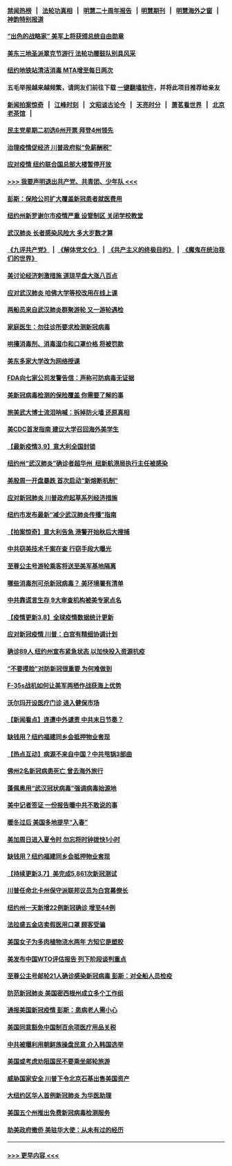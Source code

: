 #### [禁闻热榜](热点新闻.md?=0)  &nbsp;&nbsp;|&nbsp;&nbsp; [法轮功真相](https://github.com/gfw-breaker/truth/blob/master/README.md?=0) &nbsp;&nbsp;|&nbsp;&nbsp; [明慧二十周年报告](https://github.com/gfw-breaker/mh-reports/blob/master/README.md?=0) &nbsp;&nbsp;|&nbsp;&nbsp;[明慧期刊](https://github.com/gfw-breaker/mh-qikan) &nbsp;&nbsp;|&nbsp;&nbsp; [明慧海外之窗](https://github.com/gfw-breaker/mh-news/blob/master/README.md?=0) &nbsp;&nbsp;|&nbsp;&nbsp; [神韵特别报道](https://github.com/gfw-breaker/mh-news/blob/master/shenyun.md?=0)
#### [“出色的战略家” 美军上将获颁总统自由勋章](../pages/nsc412/n11932193.md?t=03111931) 
#### [美东三地圣派翠克节游行  法轮功腰鼓队别具风采](../pages/nsc412/n11931646.md?t=03111931) 
#### [纽约地铁站清洁消毒  MTA增至每日两次](../pages/nsc412/n11931570.md?t=03111931) 
#### 五毛举报越来越频繁，请网友们前往下载 [一键翻墙软件](https://github.com/gfw-breaker/ssr-accounts)，并将此项目推荐给亲友
#### [新闻拍案惊奇](https://github.com/gfw-breaker/banned-news/blob/master/pages/link4.md) &nbsp;&nbsp;|&nbsp;&nbsp; [江峰时刻](https://github.com/gfw-breaker/banned-news/blob/master/pages/link4.md) &nbsp;&nbsp;|&nbsp;&nbsp; [文昭谈古论今](https://github.com/gfw-breaker/banned-news/blob/master/pages/link4.md) &nbsp;&nbsp;|&nbsp;&nbsp; [天亮时分](https://github.com/gfw-breaker/banned-news/blob/master/pages/link4.md) &nbsp;&nbsp;|&nbsp;&nbsp; [萧茗看世界](https://github.com/gfw-breaker/banned-news/blob/master/pages/link4.md) &nbsp;&nbsp;|&nbsp;&nbsp; [北京老茶馆](https://github.com/gfw-breaker/banned-news/blob/master/pages/link4.md) &nbsp;&nbsp;|&nbsp;&nbsp; 
#### [民主党星期二初选6州开票 拜登4州领先](../pages/nsc412/n11931114.md?t=03111931) 
#### [治理疫情促经济 川普政府拟“免薪酬税”](../pages/nsc412/n11931088.md?t=03111931) 
#### [应对疫情 纽约联合国总部大楼暂停开放](../pages/nsc412/n11930658.md?t=03111931) 
#### [>>> 我要声明退出共产党、共青团、少年队 <<<](https://github.com/begood0513/goodnews/blob/master/quit/letter.md) 
#### [彭斯：保险公司扩大覆盖新冠患者就医费用](../pages/nsc412/n11930726.md?t=03111931) 
#### [纽约州新罗谢尔市疫情严重  设管制区 关闭学校教堂](../pages/nsc412/n11930740.md?t=03111931) 
#### [武汉肺炎 长者感染风险大 多大岁数才算](../pages/nsc412/n11930449.md?t=03111931) 
#### [《九评共产党》](https://github.com/begood0513/9ping.md/blob/master/README.md) &nbsp;|&nbsp; [《解体党文化》](../../../../jtdwh.md/blob/master/README.md)  &nbsp;|&nbsp; [《共产主义的终极目的》](../../../../gczydzjmd.md/blob/master/README.md) &nbsp;|&nbsp; [《魔鬼在统治我们的世界》](../../../../mgztzwmdsj.md/blob/master/README.md) 
#### [美讨论经济刺激措施 道琼早盘大涨八百点](../pages/nsc412/n11930191.md?t=03111931) 
#### [应对武汉肺炎 哈佛大学等校改用在线上课](../pages/nsc412/n11930193.md?t=03111931) 
#### [两船员来自武汉肺炎群聚游轮 又一游轮遇检](../pages/nsc412/n11929594.md?t=03111931) 
#### [家庭医生：勿往诊所要求检测新冠病毒](../pages/nsc412/n11928883.md?t=03111931) 
#### [哄擡消毒剂、消毒湿巾和口罩价格  将被罚款](../pages/nsc412/n11928907.md?t=03111931) 
#### [美东多家大学改为网络授课](../pages/nsc412/n11928896.md?t=03111931) 
#### [FDA向七家公司发警告信：声称可防病毒无证据](../pages/nsc412/n11928912.md?t=03111931) 
#### [美新冠病毒检测的保险覆盖 你需要了解的事](../pages/nsc412/n11928755.md?t=03111931) 
#### [旅美武大博士流泪呐喊：拆掉防火墙 还原真相](../pages/nsc412/n11928097.md?t=03111931) 
#### [美CDC首发指南 建议大学召回海外美学生](../pages/nsc412/n11928060.md?t=03111931) 
#### [【最新疫情3.9】意大利全国封锁](../pages/nsc412/n11925735.md?t=03111931) 
#### [纽约州“武汉肺炎”确诊者超华州  纽新航港局执行主任被感染](../pages/nsc412/n11927714.md?t=03111931) 
#### [美股周一开盘暴跌 首次启动“新熔断机制”](../pages/nsc412/n11927447.md?t=03111931) 
#### [应对新冠肺炎 川普政府起草系列经济措施](../pages/nsc412/n11927327.md?t=03111931) 
#### [纽约市发布最新“减少武汉肺炎传播”指南](../pages/nsc412/n11926234.md?t=03111931) 
#### [【拍案惊奇】意大利告急 港警开始秋后大搜捕](../pages/nsc412/n11926063.md?t=03111931) 
#### [中共窃美技术千案在查 行窃手段大曝光](../pages/nsc412/n11874117.md?t=03111931) 
#### [至尊公主号游轮乘客将送至美军基地隔离](../pages/nsc412/n11925689.md?t=03111931) 
#### [哪些消毒剂可杀新冠病毒？ 美环境署有清单](../pages/nsc412/n11923343.md?t=03111931) 
#### [中共靠谎言生存 9大审查机构被美专家点名](../pages/nsc412/n11925444.md?t=03111931) 
#### [【疫情更新3.8】全球疫情数据统计更新](../pages/nsc412/n11923562.md?t=03111931) 
#### [应对新冠疫情 川普：白宫有精细协调计划](../pages/nsc412/n11925128.md?t=03111931) 
#### [确诊89人  纽约州宣布紧急状态  以加快投入资源抗疫](../pages/nsc412/n11925077.md?t=03111931) 
#### [“不要摸脸”对防新冠很重要 为何难做到](../pages/nsc412/n11916113.md?t=03111931) 
#### [F-35s战机如何让美军两栖作战获海上优势](../pages/nsc412/n11896520.md?t=03111931) 
#### [沃尔玛开设医疗门诊 进入健保市场](../pages/nsc412/n11923534.md?t=03111931) 
#### [【新闻看点】连遭中外谴责 中共末日节奏？](../pages/nsc412/n11923402.md?t=03111931) 
#### [缺钱用？纽约福建同乡会抵押物业套现](../pages/nsc412/n11923090.md?t=03111931) 
#### [【热点互动】病源不来自中国？中共甩锅3部曲](../pages/nsc412/n11923404.md?t=03111931) 
#### [佛州2名新冠病患死亡 曾去海外旅行](../pages/nsc412/n11923309.md?t=03111931) 
#### [蓬佩奥用“武汉冠状病毒”强调病毒始源地](../pages/nsc412/n11923252.md?t=03111931) 
#### [美中记者签证 一份报告曝中共不敢说的事](../pages/nsc412/n11923242.md?t=03111931) 
#### [暖冬过后 美国多地提早“入春”](../pages/nsc412/n11923232.md?t=03111931) 
#### [美加周日进入夏令时 勿忘将时钟拨快1小时](../pages/nsc412/n11923222.md?t=03111931) 
#### [缺钱用？纽约福建同乡会抵押物业套现](../pages/nsc412/n11921870.md?t=03111931) 
#### [【持续更新3.7】美完成5,861次新冠测试](../pages/nsc412/n11921647.md?t=03111931) 
#### [川普任命北卡州保守派联邦议员为白宫幕僚长](../pages/nsc412/n11922507.md?t=03111931) 
#### [纽约州一天新增22例新冠确诊  增至44例](../pages/nsc412/n11922043.md?t=03111931) 
#### [法拉盛五金店卖假医用口罩  顾客受骗](../pages/nsc412/n11922036.md?t=03111931) 
#### [美国女子为多肉植物浇水两年 方知它是塑胶](../pages/nsc412/n11921742.md?t=03111931) 
#### [美发布中国WTO评估报告 列下阶段谈判重点](../pages/nsc412/n11921572.md?t=03111931) 
#### [至尊公主号邮轮21人确诊感染新冠病毒   彭斯：对全船人员检疫](../pages/nsc412/n11921909.md?t=03111931) 
#### [防范新冠肺炎 美国密西根州成立多个工作组](../pages/nsc412/n11921740.md?t=03111931) 
#### [通报美国新冠疫情 彭斯：患病老人需小心](../pages/nsc412/n11921714.md?t=03111931) 
#### [美国同意豁免中国制百余项医疗用品关税](../pages/nsc412/n11921400.md?t=03111931) 
#### [中共被曝利用朝鲜族操盘民意 介入韩国选举](../pages/nsc412/n11921006.md?t=03111931) 
#### [美国或考虑劝阻国民不要乘坐邮轮旅游](../pages/nsc412/n11921247.md?t=03111931) 
#### [威胁国家安全 川普下令北京石基出售美国资产](../pages/nsc412/n11921036.md?t=03111931) 
#### [大纽约区华人首例新冠肺炎  为华医助理](../pages/nsc412/n11921110.md?t=03111931) 
#### [美国五个州推出免费新冠病毒检测服务](../pages/nsc412/n11921001.md?t=03111931) 
#### [助美政府撤侨 美驻华大使：从未有过的经历](../pages/nsc412/n11920832.md?t=03111931) 

----
#### [ >>> 更早内容 <<< ](../indexes/nsc412-earlier.md)
